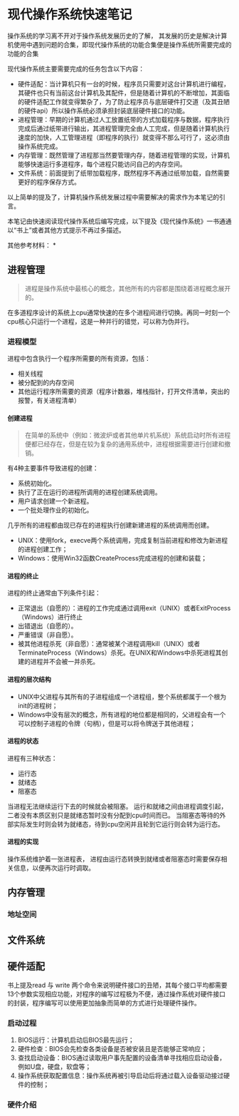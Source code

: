 # 现代操作系统快速笔记

操作系统的学习离不开对于操作系统发展历史的了解， 其发展的历史是解决计算机使用中遇到问题的合集，即现代操作系统的功能合集便是操作系统所需要完成的功能的合集

现代操作系统主要需要完成的任务包含以下内容：
* 硬件适配：当计算机只有一台的时候，程序员只需要对这台计算机进行编程，其硬件也只有当前这台计算机及其配件，但是随着计算机的不断增加，其面临的硬件适配工作就变得繁杂了，为了防止程序员与底层硬件打交道（及其丑陋的硬件api）所以操作系统必须承担封装底层硬件接口的功能。
* 进程管理：早期的计算机通过人工放置纸带的方式加载程序与数据，程序执行完成后通过纸带进行输出，其进程管理完全由人工完成，但是随着计算机执行速度的加快，人工管理进程（即程序的执行）就变得不那么可行了，这必须由操作系统完成。
* 内存管理：既然管理了进程那当然要管理内存，随着进程管理的实现，计算机能够快速运行多道程序，每个进程只能访问自己的内存空间。
* 文件系统：前面提到了纸带加载程序，既然程序不再通过纸带加载，自然需要更好的程序保存方式。

以上简单的提及了，计算机操作系统发展过程中需要解决的需求作为本笔记的引言。

本笔记由快速阅读现代操作系统后编写完成，以下提及《现代操作系统》一书通通以“书上”或者其他方式提示不再过多描述。

其他参考材料：
* 

## 进程管理

> 进程是操作系统中最核心的概念，其他所有的内容都是围绕着进程概念展开的。

在多道程序设计的系统上cpu通常快速的在多个进程间进行切换。再同一时刻一个cpu核心只运行一个进程，这是一种并行的错觉，可以称为伪并行。

### 进程模型

进程中包含执行一个程序所需要的所有资源，包括：
* 相关线程
* 被分配到的内存空间
* 其他运行程序所需要的资源（程序计数器，堆栈指针，打开文件清单，突出的报警，有关进程清单）

#### 创建进程

> 在简单的系统中（例如：微波炉或者其他单片机系统）系统启动时所有进程便都已经存在，但是在较为复杂的通用系统中，进程根据需要进行创建和撤销。

有4种主要事件导致进程的创建：
* 系统初始化。
* 执行了正在运行的进程所调用的进程创建系统调用。
* 用户请求创建一个新进程。
* 一个批处理作业的初始化。

几乎所有的进程都由现已存在的进程执行创建新建进程的系统调用而创建。

* UNIX：使用fork，execve两个系统调用，完成复制当前进程和修改为新进程的进程创建工作；
* Windows：使用Win32函数CreateProcess完成进程的创建和装载；

#### 进程的终止

进程的终止通常由下列条件引起：

* 正常退出（自愿的）：进程的工作完成通过调用exit（UNIX）或者ExitProcess（Windows）进行终止
* 出错退出（自愿的）。
* 严重错误（非自愿）。
* 被其他进程杀死（非自愿）：通常被某个进程调用kill（UNIX）或者TerminateProcess（Windows）杀死。在UNIX和Windows中杀死进程其创建的进程并不会被一并杀死。

#### 进程的层次结构

* UNIX中父进程与其所有的子进程组成一个进程组，整个系统都属于一个根为init的进程树；
* Windows中没有层次的概念，所有进程的地位都是相同的，父进程会有一个可以控制子进程的令牌（句柄），但是可以将令牌送于其他进程；

#### 进程的状态

进程有三种状态：
* 运行态
* 就绪态
* 阻塞态

当进程无法继续运行下去的时候就会被阻塞。
运行和就绪之间由进程调度引起，二者没有本质区别只是就绪态暂时没有分配到cpu时间而已。
当阻塞态等待的外部实际发生时则会转为就绪态，待到cpu空闲并且轮到它运行则会转为运行态。

#### 进程的实现

操作系统维护着一张进程表， 进程由运行态转换到就绪或者阻塞态时需要保存相关信息，以便再次运行时调取。




## 内存管理

### 地址空间

## 文件系统

## 硬件适配

书上提及read 与 write 两个命令来说明硬件接口的丑陋，其每个接口平均都需要13个参数实现相应功能，对程序的编写过程极为不便，通过操作系统对硬件接口的封装，程序编写可以使用更加抽象而简单的方式进行处理硬件操作。

### 启动过程

1. BIOS运行：计算机启动后BIOS最先运行；
2. 硬件检查：BIOS会先检查各类设备是否被安装且是否能够正常响应；
3. 查找启动设备：BIOS通过读取用户事先配置的设备清单寻找相应启动设备，例如U盘，硬盘，软盘等；
4. 操作系统获取配置信息：操作系统再被引导启动后将通过载入设备驱动接过硬件的控制；

### 硬件介绍
